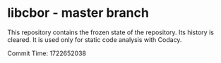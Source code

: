 # libcbor - master branch

This repository contains the frozen state of the repository.
Its history is cleared. It is used only for static code
analysis with Codacy.

Commit Time: 1722652038